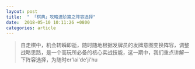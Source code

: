 ```yaml
---
layout: post
title:  " 「棋典」攻略进阶篇之阵容选择"
date:  2018-05-10 10:11:26 +0800
categories: article
---
```

> 自走棋中，机会转瞬即逝，随时随地根据发牌员的发牌意图变换阵容，调整战略思路，是一个高玩所必备的核心实战技能，这一期中，我们重点讲解一下阵容选择，为随时er'lai'de'ji'hu
